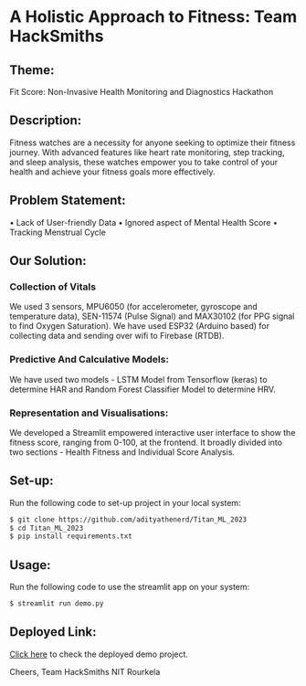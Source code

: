 # A Holistic Approach to Fitness: Team HackSmiths

## Theme: 
Fit Score: Non-Invasive Health Monitoring and Diagnostics Hackathon

## Description:
Fitness watches are a necessity for anyone seeking to optimize their fitness journey. With advanced features like heart rate monitoring, step tracking, and sleep analysis, these watches empower you to take control of your health and achieve your fitness goals more effectively.

## Problem Statement:
• Lack of User-friendly Data
• Ignored aspect of Mental Health Score
• Tracking Menstrual Cycle

## Our Solution:
### Collection of Vitals
We used 3 sensors, MPU6050 (for accelerometer, gyroscope and temperature data), SEN-11574 (Pulse Signal) and MAX30102 (for PPG signal to find Oxygen Saturation). We have used ESP32 (Arduino based) for collecting data and sending over wifi to Firebase (RTDB). 
### Predictive And Calculative Models: 
We have used two models - LSTM Model from Tensorflow (keras) to determine HAR and Random Forest Classifier Model to determine HRV. 
### Representation and Visualisations: 
We developed a Streamlit empowered interactive user interface to show the fitness score, ranging from 0-100, at the frontend. It broadly divided into two sections - Health Fitness and Individual Score Analysis. 

## Set-up:
Run the following code to set-up project in your local system:
```bash
$ git clone https://github.com/adityathenerd/Titan_ML_2023
$ cd Titan_ML_2023
$ pip install requirements.txt
```
## Usage:
Run the following code to use the streamlit app on your system:
```bash
$ streamlit run demo.py
```

## Deployed Link:
[Click here](https://hacksmiths.streamlit.app/) to check the deployed demo project.

Cheers,
Team HackSmiths
NIT Rourkela


